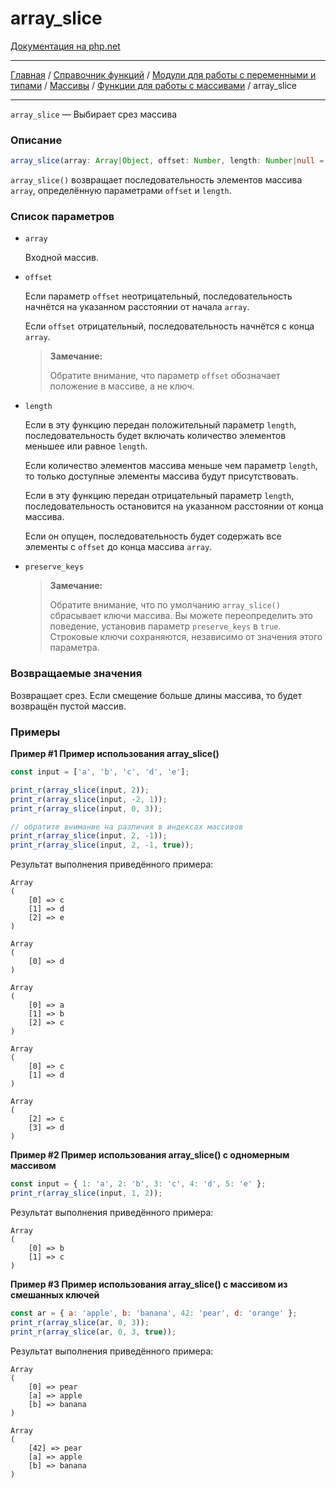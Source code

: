 # array_slice

[Документация на php.net](https://www.php.net/manual/ru/function.array-slice.php)

---

[Главная](../../../../../README.md) / [Справочник функций](../../../../funcref.md) /
[Модули для работы с переменными и типами](../../../vartype.md) / [Массивы](../../array.md) /
[Функции для работы с массивами](../func.md) / array_slice

---

`array_slice` — Выбирает срез массива

### Описание

```ts
array_slice(array: Array|Object, offset: Number, length: Number|null = null, preserve_keys: boolean = false): Array|Object;
```

`array_slice()` возвращает последовательность элементов массива `array`, определённую параметрами
`offset` и `length`.

### Список параметров

-   `array`

    Входной массив.

-   `offset`

    Если параметр `offset` неотрицательный, последовательность начнётся на указанном расстоянии от
    начала `array`.

    Если `offset` отрицательный, последовательность начнётся с конца `array`.

    > **Замечание:**
    >
    > Обратите внимание, что параметр `offset` обозначает положение в массиве, а не ключ.

-   `length`

    Если в эту функцию передан положительный параметр `length`, последовательность будет включать
    количество элементов меньшее или равное `length`.

    Если количество элементов массива меньше чем параметр `length`, то только доступные элементы
    массива будут присутствовать.

    Если в эту функцию передан отрицательный параметр `length`, последовательность остановится на
    указанном расстоянии от конца массива.

    Если он опущен, последовательность будет содержать все элементы с `offset` до конца массива
    `array`.

-   `preserve_keys`

    > **Замечание:**
    >
    > Обратите внимание, что по умолчанию `array_slice()` сбрасывает ключи массива. Вы можете
    > переопределить это поведение, установив параметр `preserve_keys` в `true`. Строковые ключи
    > сохраняются, независимо от значения этого параметра.

### Возвращаемые значения

Возвращает срез. Если смещение больше длины массива, то будет возвращён пустой массив.

### Примеры

**Пример #1 Пример использования array_slice()**

```js
const input = ['a', 'b', 'c', 'd', 'e'];

print_r(array_slice(input, 2));
print_r(array_slice(input, -2, 1));
print_r(array_slice(input, 0, 3));

// обратите внимание на различия в индексах массивов
print_r(array_slice(input, 2, -1));
print_r(array_slice(input, 2, -1, true));
```

Результат выполнения приведённого примера:

    Array
    (
        [0] => c
        [1] => d
        [2] => e
    )

    Array
    (
        [0] => d
    )

    Array
    (
        [0] => a
        [1] => b
        [2] => c
    )

    Array
    (
        [0] => c
        [1] => d
    )

    Array
    (
        [2] => c
        [3] => d
    )

**Пример #2 Пример использования array_slice() с одномерным массивом**

```js
const input = { 1: 'a', 2: 'b', 3: 'c', 4: 'd', 5: 'e' };
print_r(array_slice(input, 1, 2));
```

Результат выполнения приведённого примера:

    Array
    (
        [0] => b
        [1] => c
    )

**Пример #3 Пример использования array_slice() с массивом из смешанных ключей**

```js
const ar = { a: 'apple', b: 'banana', 42: 'pear', d: 'orange' };
print_r(array_slice(ar, 0, 3));
print_r(array_slice(ar, 0, 3, true));
```

Результат выполнения приведённого примера:

    Array
    (
        [0] => pear
        [a] => apple
        [b] => banana
    )

    Array
    (
        [42] => pear
        [a] => apple
        [b] => banana
    )
